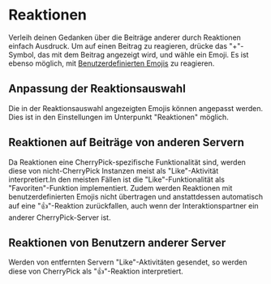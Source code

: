 # Reaktionen
Verleih deinen Gedanken über die Beiträge anderer durch Reaktionen einfach Ausdruck. Um auf einen Beitrag zu reagieren, drücke das "+"-Symbol, das mit dem Beitrag angezeigt wird, und wähle ein Emoji. Es ist ebenso möglich, mit [Benutzerdefinierten Emojis](./custom-emoji) zu reagieren.

## Anpassung der Reaktionsauswahl
Die in der Reaktionsauswahl angezeigten Emojis können angepasst werden. Dies ist in den Einstellungen im Unterpunkt "Reaktionen" möglich.

## Reaktionen auf Beiträge von anderen Servern
Da Reaktionen eine CherryPick-spezifische Funktionalität sind, werden diese von nicht-CherryPick Instanzen meist als "Like"-Aktivität interpretiert.In den meisten Fällen ist die "Like"-Funktionalität als "Favoriten"-Funktion implementiert. Zudem werden Reaktionen mit benutzerdefinierten Emojis nicht übertragen und anstattdessen automatisch auf eine "👍"-Reaktion zurückfallen, auch wenn der Interaktionspartner ein anderer CherryPick-Server ist.

## Reaktionen von Benutzern anderer Server
Werden von entfernten Servern "Like"-Aktivitäten gesendet, so werden diese von CherryPick als "👍"-Reaktion interpretiert.
